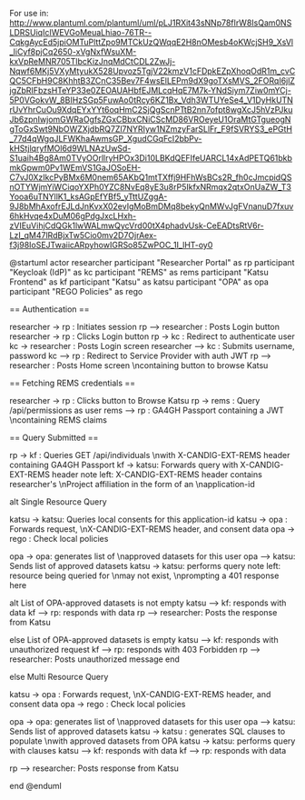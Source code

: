 For use in:
http://www.plantuml.com/plantuml/uml/pLJ1RXit43sNNp78fIrW8IsQam0NSLDRSUiqIcIWEVGoMeuaLhiao-76TR--CqkgAycEd5jpiOMTuPlttZpo9MTCkUzQWqqE2H8nOMesb4oKWcjSH9_XsVl_liCyf8pjCq2650-xVgNxfWsuXM-kxVpReMNR705TlbcKizJnqMdCtCDL2ZwJj-Nqwf6MKj5VXyMtyukX528Upvoz5TgjV22kmzV1cFDpkEZpXhoqOdR1m_cvCQC5CFbH9C8KhhtB3ZCnC35Bev7F4wsElLEPm9dX9goTXsMVS_2FORqI6jlZjgZbRIFbzsHTeYP33e0ZEOAUAHbfEJMLcqHqE7M7k-YNdSiym7Ziw0mYCj-5P0VGokvW_8BIHzSGp5FuwAo0tRcy6KZ1Bx_Vdh3WTUYeSe4_V1DyHkUTNrUvYhrCuOu9XdqEYxYYt6oqHmC2SjQgScnPTtB2nn7ofpt8wgXcJ5hVzPJkuJb6zpnIwjomGWRaOgfsZGxCBbxCNiCScMD86VROeyeU1OraMtGTgueogNgToGxSwt9NbOWZXjdbRQ7Zl7NYRIyw1NZmzyFarSLlFr_F9fSVRYS3_ePGtH_77d4qWgqJLFWKhaAwmsGP_XgudCGqFcI2bbPv-kHStjlqryfMOl6d9WLNAzUwSd-S1uaih4Bg8Am0TVyOOrllryHPOx3Di10LBKdQEFIfeUARCL14xAdPETQ61bkbmkGpwm0Pv1WEmVS1GaJOSoEH-C7vJ0XzIkcPyBMx6M0nem65AKbQ1mtTXffj9HFhWsBCs2R_fh0cJmcpidQSnOTYWjmYiWCiqoYXPh0YZC8NvEq8yE3u8rP5IkfxNRmqx2qtxOnUaZW_T3Yooa6uTNYllK1_ksAGpEfYBf5_yTttUZggA-9J8bMhAxofrEJLdJnKvxX02evIgMoBmDMq8bekyQnMWvJgFVnanuD7fxuv6hkHvqe4xDuM06gPdgJxcLHxh-zVIEuVihjCdQGk1lwWALmwQycVrd00tX4phadvUsk-CeEADtsRtV6r-LzI_qM47lRdBjxTw5Cio0mv2D7OjrAex-f3j98IoSEJTwaiicARpyhowIGRSo85ZwPOC_1I_lHT-oy0


@startuml
actor researcher
participant "Researcher Portal" as rp
participant "Keycloak (IdP)" as kc
participant "REMS" as rems
participant "Katsu Frontend" as kf
participant "Katsu" as katsu
participant "OPA" as opa
participant "REGO Policies" as rego

== Authentication ==

researcher -> rp : Initiates session
rp --> researcher : Posts Login button
researcher -> rp : Clicks Login button
rp -> kc : Redirect to authenticate user
kc -> researcher : Posts Login screen
researcher --> kc : Submits username, password
kc --> rp : Redirect to Service Provider with auth JWT
rp --> researcher : Posts Home screen \ncontaining button to browse Katsu

== Fetching REMS credentials ==

researcher -> rp : Clicks button to Browse Katsu
rp -> rems : Query /api/permissions as user
rems --> rp : GA4GH Passport containing a JWT \ncontaining REMS claims

== Query Submitted ==

rp -> kf : Queries GET /api/individuals \nwith X-CANDIG-EXT-REMS header containing GA4GH Passport
kf -> katsu: Forwards query with X-CANDIG-EXT-REMS header
note left: X-CANDIG-EXT-REMS header contains researcher's \nProject affiliation in the form of an \napplication-id

alt Single Resource Query

  katsu -> katsu: Queries local consents for this application-id
  katsu -> opa : Forwards request, \nX-CANDIG-EXT-REMS header, and consent data
  opa -> rego : Check local policies


  opa -> opa: generates list of \napproved datasets for this user
  opa --> katsu: Sends list of approved datasets
  katsu -> katsu: performs query
  note left: resource being queried for \nmay not exist, \nprompting a 401 response here

  alt List of OPA-approved datasets is not empty
    katsu --> kf: responds with data
    kf --> rp: responds with data
    rp --> researcher: Posts the response from Katsu

  else List of OPA-approved datasets is empty
    katsu --> kf: responds with unauthorized request
    kf --> rp: responds with 403 Forbidden
    rp --> researcher: Posts unauthorized message
  end
	
else Multi Resource Query

  katsu -> opa : Forwards request, \nX-CANDIG-EXT-REMS header, and consent data
  opa -> rego : Check local policies

  opa -> opa: generates list of \napproved datasets for this user
  opa --> katsu: Sends list of approved datasets
  katsu -> katsu : generates SQL clauses to populate \nwith approved datasets from OPA
  katsu -> katsu: performs query with clauses
  katsu --> kf: responds with data
  kf --> rp: responds with data


  rp --> researcher: Posts response from Katsu

end
@enduml